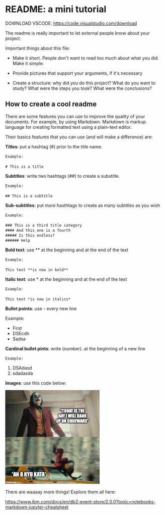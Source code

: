 # README: a mini tutorial

DOWNLOAD VSCODE: https://code.visualstudio.com/download

The readme is really important to let external people know about your project. 

Important things about this file:

- Make it short. People don't want to read too much about what you did. Make it simple.

- Provide pictures that support your arguments, if it's necessary

- Create a structure: why did you do this project? What do you want to study? What were the steps you took? What were the conclusions?

## How to create a cool readme

There are some features you can use to improve the quality of your documents. For example, by using Markdown.
Markdown is markup language for creating formatted text using a plain-text editor.

Their basics features that you can use (and will make a difference) are:


**Titles**: put a hashtag (#) prior to the title name.

    Example:

    # This is a title

**Subtitles**: write two hashtags (##) to create a substitle.

    Example:

    ## This is a subtitle

**Sub-subtitles**: put more hasthtags to create as many subtitles as you wish

    Example:

    ### This is a third title category
    #### And this one is a fourth
    ##### Is this endless?
    ###### Help

**Bold text**: use ** at the beginning and at the end of the text

    Example:

    This text **is now in bold**

**Italic text**: use * at the beginning and at the end of the text

    Example:

    This text *is now in italics*

**Bullet points**: use - every new line

Example:

- First
- DSEcdh
- Sadsa

**Cardinal bullet pints**: write (number). at the beginning of a new line

    Example:

1. DSAdasd
2. sdadasda

**Images**: use this code below:

<img src="images/Katas.jpg" width = 300 alt="Alt text that describes the graphic" title="Title text" />

There are waaaay more things! Explore them all here:

https://www.ibm.com/docs/en/db2-event-store/2.0.0?topic=notebooks-markdown-jupyter-cheatsheet
